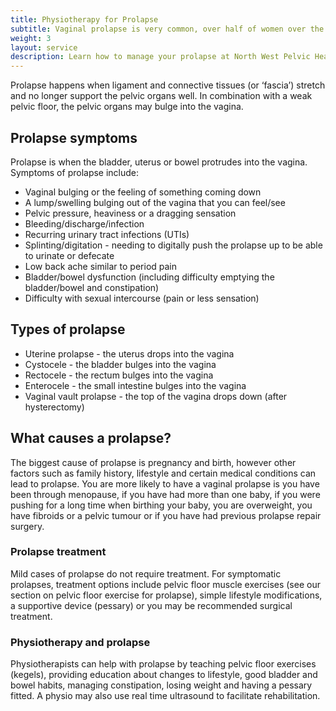 ```yaml
---
title: Physiotherapy for Prolapse
subtitle: Vaginal prolapse is very common, over half of women over the age of 50 have some degree of prolapse, but many do not have any symptoms.
weight: 3
layout: service
description: Learn how to manage your prolapse at North West Pelvic Health. Vaginal prolapse is very common, over half of women over the age of 50 have some degree of prolapse.
---
```


Prolapse happens when ligament and connective tissues (or ‘fascia’) stretch and no longer support the pelvic organs well. In combination with a weak pelvic floor, the pelvic organs may bulge into the vagina. 

## Prolapse symptoms

Prolapse is when the bladder, uterus or bowel protrudes into the vagina. Symptoms of prolapse include:

- Vaginal bulging or the feeling of something coming down
- A lump/swelling bulging out of the vagina that you can feel/see
- Pelvic pressure, heaviness or a dragging sensation
- Bleeding/discharge/infection
- Recurring urinary tract infections (UTIs)
- Splinting/digitation - needing to digitally push the prolapse up to be able to urinate or defecate
- Low back ache similar to period pain
- Bladder/bowel dysfunction (including difficulty emptying the bladder/bowel and constipation)
- Difficulty with sexual intercourse (pain or less sensation)

## Types of prolapse 

- Uterine prolapse - the uterus drops into the vagina
- Cystocele - the bladder bulges into the vagina
- Rectocele - the rectum bulges into the vagina
- Enterocele - the small intestine bulges into the vagina
- Vaginal vault prolapse - the top of the vagina drops down (after hysterectomy)

## What causes a prolapse?

The biggest cause of prolapse is pregnancy and birth, however other factors such as family history, lifestyle and certain medical conditions can lead to prolapse. You are more likely to have a vaginal prolapse is you have been through menopause, if you have had more than one baby, if you were pushing for a long time when birthing your baby, you are overweight, you have fibroids or a pelvic tumour or if you have had previous prolapse repair surgery. 

### Prolapse treatment

Mild cases of prolapse do not require treatment. For symptomatic prolapses, treatment options include pelvic floor muscle exercises (see our section on pelvic floor exercise for prolapse), simple lifestyle modifications, a supportive device (pessary) or you may be recommended surgical treatment. 

### Physiotherapy and prolapse

Physiotherapists can help with prolapse by teaching pelvic floor exercises (kegels), providing education about changes to lifestyle, good bladder and bowel habits, managing constipation, losing weight and having a pessary fitted. A physio may also use real time ultrasound to facilitate rehabilitation.
